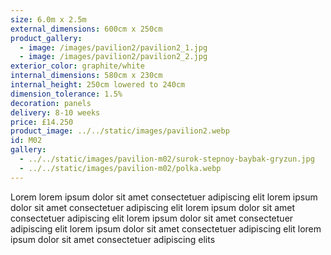 ```yaml
---
size: 6.0m x 2.5m
external_dimensions: 600cm x 250cm
product_gallery:
  - image: /images/pavilion2/pavilion2_1.jpg
  - image: /images/pavilion2/pavilion2_2.jpg
exterior_color: graphite/white
internal_dimensions: 580cm x 230cm
internal_height: 250cm lowered to 240cm
dimension_tolerance: 1.5%
decoration: panels
delivery: 8-10 weeks
price: £14.250
product_image: ../../static/images/pavilion2.webp
id: M02
gallery:
  - ../../static/images/pavilion-m02/surok-stepnoy-baybak-gryzun.jpg
  - ../../static/images/pavilion-m02/polka.webp
---
```

Lorem lorem ipsum dolor sit amet consectetuer adipiscing elit
lorem ipsum dolor sit amet consectetuer adipiscing elit
lorem ipsum dolor sit amet consectetuer adipiscing elit
lorem ipsum dolor sit amet consectetuer adipiscing elit
lorem ipsum dolor sit amet consectetuer adipiscing elit
lorem ipsum dolor sit amet consectetuer adipiscing elits
